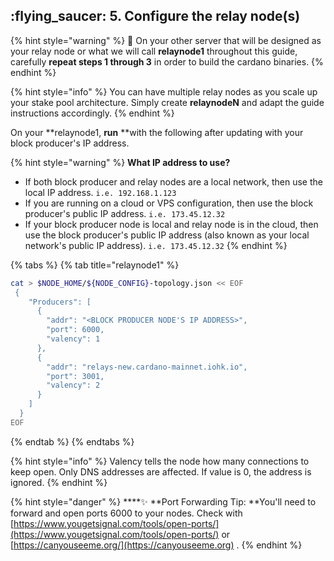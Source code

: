 ## :flying\_saucer: 5. Configure the relay node(s)

{% hint style="warning" %}
:construction: On your other server that will be designed as your relay node or what we will call **relaynode1** throughout this guide, carefully **repeat steps 1 through 3** in order to build the cardano binaries.
{% endhint %}

{% hint style="info" %}
You can have multiple relay nodes as you scale up your stake pool architecture. Simply create **relaynodeN** and adapt the guide instructions accordingly.
{% endhint %}

On your **relaynode1, **run** **with the following after updating with your block producer's IP address.

{% hint style="warning" %}
**What IP address to use?**

* If both block producer and relay nodes are a local network, then use the local IP address. `i.e. 192.168.1.123`
* If you are running on a cloud or VPS configuration, then use the block producer's public IP address. `i.e. 173.45.12.32`
* If your block producer node is local and relay node is in the cloud, then use the block producer's public IP address (also known as your local network's public IP address). `i.e. 173.45.12.32`
{% endhint %}

{% tabs %}
{% tab title="relaynode1" %}
```bash
cat > $NODE_HOME/${NODE_CONFIG}-topology.json << EOF 
 {
    "Producers": [
      {
        "addr": "<BLOCK PRODUCER NODE'S IP ADDRESS>",
        "port": 6000,
        "valency": 1
      },
      {
        "addr": "relays-new.cardano-mainnet.iohk.io",
        "port": 3001,
        "valency": 2
      }
    ]
  }
EOF
```
{% endtab %}
{% endtabs %}

{% hint style="info" %}
Valency tells the node how many connections to keep open. Only DNS addresses are affected. If value is 0, the address is ignored.
{% endhint %}

{% hint style="danger" %}
****:sparkles: **Port Forwarding Tip: **You'll need to forward and open ports 6000 to your nodes. Check with [https://www.yougetsignal.com/tools/open-ports/](https://www.yougetsignal.com/tools/open-ports/) or [https://canyouseeme.org/](https://canyouseeme.org) .
{% endhint %}
